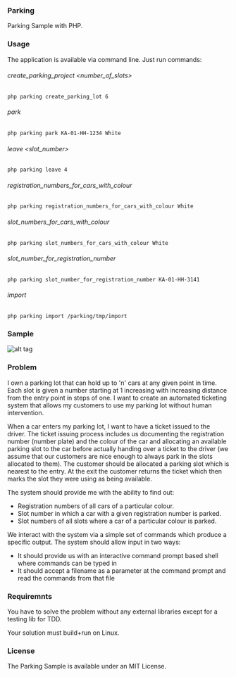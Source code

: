 ### Parking
Parking Sample with PHP.

### Usage

The application is available via command line. Just run commands:

###### create_parking_project <number_of_slots>

```php parking create_parking_lot 6```

###### park <plate> <colour>

```php parking park KA-01-HH-1234 White```

###### leave <slot_number>

```php parking leave 4```

###### registration_numbers_for_cars_with_colour <colour>

```php parking registration_numbers_for_cars_with_colour White```

###### slot_numbers_for_cars_with_colour <colour>

```php parking slot_numbers_for_cars_with_colour White```

###### slot_number_for_registration_number <plate>

```php parking slot_number_for_registration_number KA-01-HH-3141```

###### import <file>

```php parking import /parking/tmp/import```

### Sample

![alt tag](https://github.com/rafaelqueiroz/parking/blob/master/sample_import.png)

### Problem

I own a parking lot that can hold up to 'n' cars at any given point in time. Each slot is given a number starting at 1 increasing with increasing distance from the entry point in steps of one. I want to create an automated ticketing system that allows my customers to use my parking lot without human intervention.

When a car enters my parking lot, I want to have a ticket issued to the driver. The ticket issuing process includes us documenting the registration number (number plate) and the colour of the car and allocating an available parking slot to the car before actually handing over a ticket to the driver (we assume that our customers are nice enough to always park in the slots allocated to them). The customer should be allocated a parking slot which is nearest to the entry. At the exit the customer returns the ticket which then marks the slot they were using as being available.

The system should provide me with the ability to find out:

- Registration numbers of all cars of a particular colour.
- Slot number in which a car with a given registration number is parked.
- Slot numbers of all slots where a car of a particular colour is parked.

We interact with the system via a simple set of commands which produce a specific output. The system should allow input in two ways:

- It should provide us with an interactive command prompt based shell where commands can be typed in 
- It should accept a filename as a parameter at the command prompt and read the commands from that file 

### Requiremnts

You have to solve the problem without any external libraries except for a testing lib for TDD. 

Your solution must build+run on Linux. 

### License

The Parking Sample is available under an MIT License.
